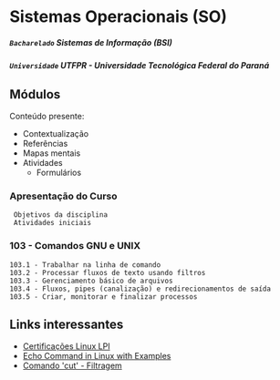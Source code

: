# Sistemas Operacionais (SO)

##### `Bacharelado` Sistemas de Informação (BSI)
##### `Universidade` UTFPR - Universidade Tecnológica Federal do Paraná

## Módulos

Conteúdo presente:
- Contextualização 
- Referências
- Mapas mentais
- Atividades
  - Formulários
### Apresentação do Curso
     Objetivos da disciplina
     Atividades iniciais

### 103 - Comandos GNU e UNIX
    103.1 - Trabalhar na linha de comando
    103.2 - Processar fluxos de texto usando filtros
    103.3 - Gerenciamento básico de arquivos
    103.4 - Fluxos, pipes (canalização) e redirecionamentos de saída
    103.5 - Criar, monitorar e finalizar processos

## Links interessantes
- [Certificações Linux LPI](https://lpibrasil.com.br/)
- [Echo Command in Linux with Examples](https://linuxize.com/post/echo-command-in-linux-with-examples/#:~:text=To%20print%20a%20double%20quote,it%20with%20the%20backslash%20character.&text=Display%20a%20line%20of%20text%20containing%20a%20single%20quote.,use%20the%20ANSI%2DC%20Quoting%20.&text=Display%20a%20message%20containing%20special%20characters.)
- [Comando 'cut' - Filtragem](https://gnulinuxbr.wordpress.com/2009/07/03/filtragem-1-2-cut/)
